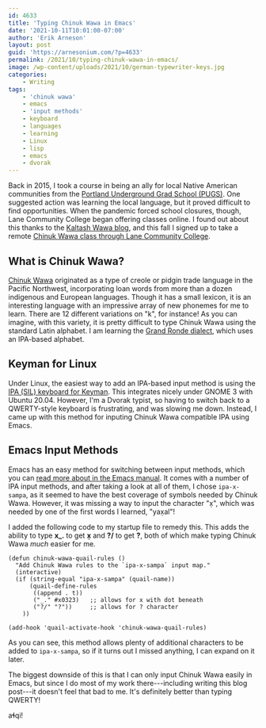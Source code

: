 ```yaml
---
id: 4633
title: 'Typing Chinuk Wawa in Emacs'
date: '2021-10-11T10:01:00-07:00'
author: 'Erik Arneson'
layout: post
guid: 'https://arnesonium.com/?p=4633'
permalink: /2021/10/typing-chinuk-wawa-in-emacs/
image: /wp-content/uploads/2021/10/german-typewriter-keys.jpg
categories:
    - Writing
tags:
    - 'chinuk wawa'
    - emacs
    - 'input methods'
    - keyboard
    - languages
    - learning
    - Linux
    - lisp
    - emacs
    - dvorak
---
```


Back in 2015, I took a course in being an ally for local Native American communities from the
[Portland Underground Grad School (PUGS)](https://www.pugspdx.com/). One suggested action was
learning the local language, but it proved difficult to find opportunities. When the pandemic forced
school closures, though, Lane Community College began offering classes online. I found out about
this thanks to the [Kaltash Wawa blog](https://kaltashwawa.ca/2021/09/07/non-credit-enrollment-is-open-for-chinuk-wawa-classes-at-lane-community-college/), and this fall I signed up to take a remote [Chinuk
Wawa class through Lane Community College](https://www.lanecc.edu/llc/language/chinuk-wawa).

<!--more-->

## What is Chinuk Wawa?

[Chinuk Wawa](https://en.wikipedia.org/wiki/Chinook_Jargon) originated as a type of creole or pidgin trade language in the Pacific Northwest,
incorporating loan words from more than a dozen indigenous and European languages. Though it has a
small lexicon, it is an interesting language with an impressive array of new phonemes for me to
learn. There are 12 different variations on "k", for instance! As you can imagine, with this
variety, it is pretty difficult to type Chinuk Wawa using the standard Latin alphabet. I am learning
the [Grand Ronde dialect](https://www.grandronde.org/services/education/chinuk-wawa-education-program/), which uses an IPA-based alphabet.

## Keyman for Linux

Under Linux, the easiest way to add an IPA-based input method is using the [IPA (SIL) keyboard for
Keyman](https://keyman.com/keyboards/sil_ipa). This integrates nicely under GNOME 3 with Ubuntu 20.04. However, I'm a Dvorak typist,
so having to switch back to a QWERTY-style keyboard is frustrating, and was slowing me
down. Instead, I came up with this method for inputing Chinuk Wawa compatible IPA using Emacs.

## Emacs Input Methods

Emacs has an easy method for switching between input methods, which you can [read more about
in the Emacs manual](https://www.gnu.org/software/emacs/manual/html_node/emacs/Select-Input-Method.html). It comes with a number of IPA input methods, and after taking a look at all
of them, I chose `ipa-x-sampa`, as it seemed to have the best coverage of symbols needed by
Chinuk Wawa. However, it was missing a way to input the character "x̣", which was
needed by one of the first words I learned, "yax̣al"!

I added the following code to my startup file to remedy this. This adds the ability to type **x\_.**
to get **x̣** and **?/** to get **?**, both of which make typing Chinuk Wawa *much* easier for me.

```elisp
(defun chinuk-wawa-quail-rules ()
  "Add Chinuk Wawa rules to the `ipa-x-sampa` input map."
  (interactive)
  (if (string-equal "ipa-x-sampa" (quail-name))
      (quail-define-rules
       ((append . t))
       ("_." #x0323)   ;; allows for x with dot beneath
       ("?/" "?"))     ;; allows for ? character 
    ))

(add-hook 'quail-activate-hook 'chinuk-wawa-quail-rules)
```

As you can see, this method allows plenty of additional characters to be added to `ipa-x-sampa`,
so if it turns out I missed anything, I can expand on it later.

The biggest downside of this is that I can only input Chinuk Wawa easily in Emacs, but since I do
most of my work there---including writing this blog post---it doesn't feel that bad to me. It's
definitely better than typing QWERTY!

aɬqi!
